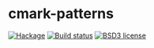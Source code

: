 # cmark-patterns

[![Hackage](https://img.shields.io/hackage/v/cmark-patterns.svg)](https://hackage.haskell.org/package/cmark-patterns)
[![Build status](https://secure.travis-ci.org/aelve/cmark-patterns.svg)](https://travis-ci.org/aelve/cmark-patterns)
[![BSD3 license](https://img.shields.io/badge/license-BSD3-blue.svg)](https://github.com/aelve/cmark-patterns/blob/master/LICENSE)
